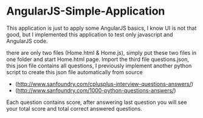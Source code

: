 # AngularJS-Simple-Application
This application is just to apply some AngularJS basics, I know UI is not that good, but I implemented this application to test only javascript and AngularJS code.


there are only two files (Home.html & Home.js), simply put these  two files in one folder and start Home.html page.
Import the third file questions.json, this json file contains all questions, I previously implement another python script to create this json file automatically from source
- (http://www.sanfoundry.com/cplusplus-interview-questions-answers/)
- (http://www.sanfoundry.com/1000-python-questions-answers/)

Each question contains score, after answering last question you will see your total score and total correct answered questions.

